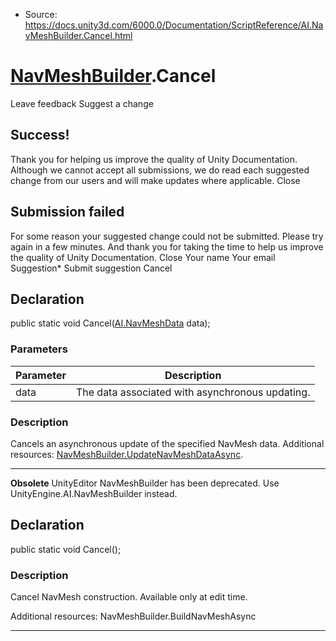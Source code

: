* Source: https://docs.unity3d.com/6000.0/Documentation/ScriptReference/AI.NavMeshBuilder.Cancel.html

#  [NavMeshBuilder](https://docs.unity3d.com/6000.0/Documentation/ScriptReference/AI.NavMeshBuilder.html).Cancel
Leave feedback
Suggest a change
## Success!
Thank you for helping us improve the quality of Unity Documentation. Although we cannot accept all submissions, we do read each suggested change from our users and will make updates where applicable.
Close
## Submission failed
For some reason your suggested change could not be submitted. Please <a>try again</a> in a few minutes. And thank you for taking the time to help us improve the quality of Unity Documentation.
Close
Your name Your email Suggestion* Submit suggestion
Cancel
## Declaration
public static void Cancel([AI.NavMeshData](https://docs.unity3d.com/6000.0/Documentation/ScriptReference/AI.NavMeshData.html) data); 
### Parameters
Parameter | Description  
---|---  
data | The data associated with asynchronous updating.  
### Description
Cancels an asynchronous update of the specified NavMesh data.
Additional resources: [NavMeshBuilder.UpdateNavMeshDataAsync](https://docs.unity3d.com/6000.0/Documentation/ScriptReference/AI.NavMeshBuilder.UpdateNavMeshDataAsync.html).
* * *
**Obsolete** UnityEditor NavMeshBuilder has been deprecated. Use UnityEngine.AI.NavMeshBuilder instead.
## Declaration
public static void Cancel(); 
### Description
Cancel NavMesh construction.
Available only at edit time.  
  
Additional resources: NavMeshBuilder.BuildNavMeshAsync
* * *
